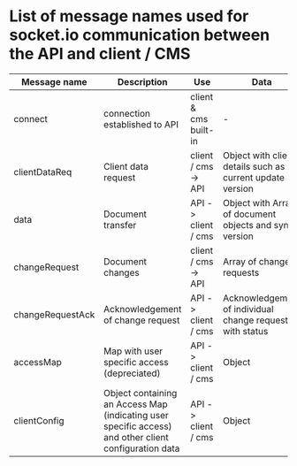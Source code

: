 # List of message names used for socket.io communication between the API and client / CMS

| Message name     | Description                                                                                           | Use                   | Data                                                      |
| ---------------- | ----------------------------------------------------------------------------------------------------- | --------------------- | --------------------------------------------------------- |
| connect          | connection established to API                                                                         | client & cms built-in | -                                                         |
| clientDataReq    | Client data request                                                                                   | client / cms -> API   | Object with client details such as current update version |
| data             | Document transfer                                                                                     | API -> client / cms   | Object with Array of document objects and sync version    |
| changeRequest    | Document changes                                                                                      | client / cms -> API   | Array of change requests                                  |
| changeRequestAck | Acknowledgement of change request                                                                     | API -> client / cms   | Acknowledgement of individual change request with status  |
| accessMap        | Map with user specific access (depreciated)                                                           | API -> client / cms   | Object                                                    |
| clientConfig     | Object containing an Access Map (indicating user specific access) and other client configuration data | API -> client / cms   | Object                                                    |
